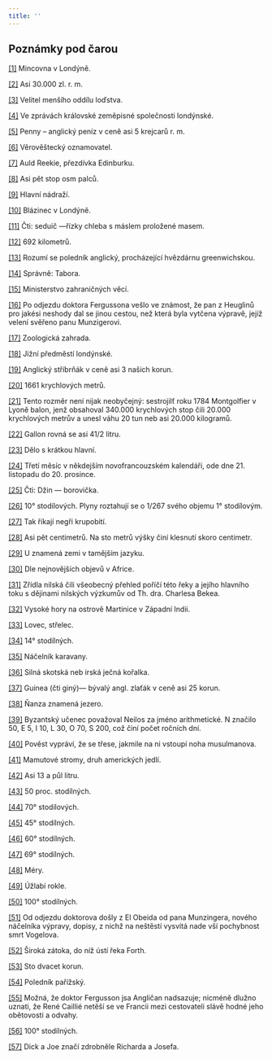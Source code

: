 ```yaml
---
title: ''
---
```


## Poznámky pod čarou

[\[1\]](../Text/pet_nedel_v_balone_split_003.html#_ftnref1) Mincovna v Londýně.

[\[2\]](../Text/pet_nedel_v_balone_split_003.html#_ftnref2) Asi 30.000 zl. r. m.

[\[3\]](../Text/pet_nedel_v_balone_split_003.html#_ftnref3) Velitel menšího oddílu loďstva.

[\[4\]](../Text/pet_nedel_v_balone_split_003.html#_ftnref4) Ve zprávách královské zeměpisné společnosti londýnské.

[\[5\]](../Text/pet_nedel_v_balone_split_003.html#_ftnref5) Penny – anglický peníz v ceně asi 5 krejcarů r. m.

[\[6\]](../Text/pet_nedel_v_balone_split_004.html#_ftnref6) Věrověštecký oznamovatel.

[\[7\]](../Text/pet_nedel_v_balone_split_005.html#_ftnref7) Auld Reekie, přezdívka Edinburku.

[\[8\]](../Text/pet_nedel_v_balone_split_005.html#_ftnref8) Asi pět stop osm palců.

[\[9\]](../Text/pet_nedel_v_balone_split_005.html#_ftnref9) Hlavní nádraží.

[\[10\]](../Text/pet_nedel_v_balone_split_005.html#_ftnref10) Blázinec v Londýně.

[\[11\]](../Text/pet_nedel_v_balone_split_005.html#_ftnref11) Čti: seduič —řízky chleba s máslem proložené masem.

[\[12\]](../Text/pet_nedel_v_balone_split_006.html#_ftnref12) 692 kilometrů.

[\[13\]](../Text/pet_nedel_v_balone_split_006.html#_ftnref13) Rozumí se poledník anglický, procházející hvězdárnu greenwichskou.

[\[14\]](../Text/pet_nedel_v_balone_split_006.html#_ftnref14) Správně: Tabora.

[\[15\]](../Text/pet_nedel_v_balone_split_007.html#_ftnref15) Ministerstvo zahraničných věcí.

[\[16\]](../Text/pet_nedel_v_balone_split_007.html#_ftnref16) Po odjezdu doktora Fergussona vešlo ve známost, že pan z Heuglinů pro jakési neshody dal se jinou cestou, než která byla vytčena výpravě, jejíž velení svěřeno panu Munzigerovi.

[\[17\]](../Text/pet_nedel_v_balone_split_008.html#_ftnref17) Zoologická zahrada.

[\[18\]](../Text/pet_nedel_v_balone_split_008.html#_ftnref18) Jižní předměstí londýnské.

[\[19\]](../Text/pet_nedel_v_balone_split_008.html#_ftnref19) Anglický stříbrňák v ceně asi 3 našich korun.

[\[20\]](../Text/pet_nedel_v_balone_split_009.html#_ftnref20) 1661 krychlových metrů.

[\[21\]](../Text/pet_nedel_v_balone_split_009.html#_ftnref21) Tento rozměr není nijak neobyčejný: sestrojilť roku 1784 Montgolfier v Lyoně balon, jenž obsahoval 340.000 krychlových stop čili 20.000 krychlových metrův a unesl váhu 20 tun neb asi 20.000 kilogramů.

[\[22\]](../Text/pet_nedel_v_balone_split_009.html#_ftnref22) Gallon rovná se asi 41/2 litru.

[\[23\]](../Text/pet_nedel_v_balone_split_010.html#_ftnref23) Dělo s krátkou hlavní.

[\[24\]](../Text/pet_nedel_v_balone_split_010.html#_ftnref24) Třetí měsíc v někdejším novofrancouzském kalendáři, ode dne 21. listopadu do 20. prosince.

[\[25\]](../Text/pet_nedel_v_balone_split_011.html#_ftnref25) Čti: Džin — borovička.

[\[26\]](../Text/pet_nedel_v_balone_split_012.html#_ftnref26) 10° stodílových. Plyny roztahují se o 1/267 svého objemu 1° stodílovým.

[\[27\]](../Text/pet_nedel_v_balone_split_013.html#_ftnref27) Tak říkají negři krupobití.

[\[28\]](../Text/pet_nedel_v_balone_split_014.html#_ftnref28) Asi pět centimetrů. Na sto metrů výšky činí klesnutí skoro centimetr.

[\[29\]](../Text/pet_nedel_v_balone_split_014.html#_ftnref29) U znamená zemi v tamějším jazyku.

[\[30\]](../Text/pet_nedel_v_balone_split_014.html#_ftnref30) Dle nejnovějších objevů v Africe.

[\[31\]](../Text/pet_nedel_v_balone_split_014.html#_ftnref31) Zřídla nilská čili všeobecný přehled poříčí této řeky a jejího hlavního toku s dějinami nilských výzkumův od Th. dra. Charlesa Bekea.

[\[32\]](../Text/pet_nedel_v_balone_split_015.html#_ftnref32) Vysoké hory na ostrově Martinice v Západní Indii.

[\[33\]](../Text/pet_nedel_v_balone_split_016.html#_ftnref33) Lovec, střelec.

[\[34\]](../Text/pet_nedel_v_balone_split_016.html#_ftnref34) 14° stodílných.

[\[35\]](../Text/pet_nedel_v_balone_split_017.html#_ftnref35) Náčelník karavany.

[\[36\]](../Text/pet_nedel_v_balone_split_017.html#_ftnref36) Silná skotská neb irská ječná kořalka.

[\[37\]](../Text/pet_nedel_v_balone_split_019.html#_ftnref37) Guinea (čti giný)— bývalý angl. zlaťák v ceně asi 25 korun.

[\[38\]](../Text/pet_nedel_v_balone_split_020.html#_ftnref38) Ňanza znamená jezero.

[\[39\]](../Text/pet_nedel_v_balone_split_020.html#_ftnref39) Byzantský učenec považoval Neilos za jméno arithmetické. N značilo 50, E 5, I 10, L 30, O 70, S 200, což činí počet ročních dní.

[\[40\]](../Text/pet_nedel_v_balone_split_021.html#_ftnref40) Pověst vypráví, že se třese, jakmile na ni vstoupí noha musulmanova.

[\[41\]](../Text/pet_nedel_v_balone_split_022.html#_ftnref41) Mamutové stromy, druh amerických jedlí.

[\[42\]](../Text/pet_nedel_v_balone_split_026.html#_ftnref42) Asi 13 a půl litru.

[\[43\]](../Text/pet_nedel_v_balone_split_026.html#_ftnref43) 50 proc. stodílných.

[\[44\]](../Text/pet_nedel_v_balone_split_027.html#_ftnref44) 70° stodílových.

[\[45\]](../Text/pet_nedel_v_balone_split_028.html#_ftnref45) 45° stodílných.

[\[46\]](../Text/pet_nedel_v_balone_split_028.html#_ftnref46) 60° stodílných.

[\[47\]](../Text/pet_nedel_v_balone_split_030.html#_ftnref47) 69° stodílných.

[\[48\]](../Text/pet_nedel_v_balone_split_031.html#_ftnref48) Méry.

[\[49\]](../Text/pet_nedel_v_balone_split_031.html#_ftnref49) Úžlabí rokle.

[\[50\]](../Text/pet_nedel_v_balone_split_031.html#_ftnref50) 100° stodílných.

[\[51\]](../Text/pet_nedel_v_balone_split_032.html#_ftnref51) Od odjezdu doktorova došly z El Obeida od pana Munzingera, nového náčelníka výpravy, dopisy, z nichž na neštěstí vysvítá nade vší pochybnost smrt Vogelova.

[\[52\]](../Text/pet_nedel_v_balone_split_035.html#_ftnref52) Široká zátoka, do níž ústí řeka Forth.

[\[53\]](../Text/pet_nedel_v_balone_split_040.html#_ftnref53) Sto dvacet korun.

[\[54\]](../Text/pet_nedel_v_balone_split_040.html#_ftnref54) Poledník pařížský.

[\[55\]](../Text/pet_nedel_v_balone_split_040.html#_ftnref55) Možná, že doktor Fergusson jsa Angličan nadsazuje; nicméně dlužno uznati, že René Caillié netěší se ve Francii mezi cestovateli slávě hodné jeho obětovosti a odvahy.

[\[56\]](../Text/pet_nedel_v_balone_split_045.html#_ftnref56) 100° stodílných.

[\[57\]](../Text/pet_nedel_v_balone_split_046.html#_ftnref57) Dick a Joe značí zdrobněle Richarda a Josefa.
